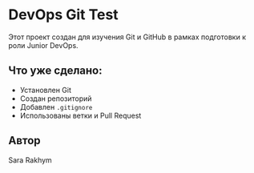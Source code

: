 # DevOps Git Test

Этот проект создан для изучения Git и GitHub в рамках подготовки к роли Junior DevOps.

## Что уже сделано:
- Установлен Git
- Создан репозиторий
- Добавлен `.gitignore`
- Использованы ветки и Pull Request

## Автор
Sara Rakhym
